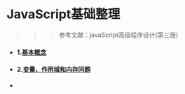# JavaScript基础整理

> > > 参考文献：javaScript高级程序设计(第三版)

* #### 1.[基本概念](https://github.com/lorelei47/StudyDiary/blob/master/read/javascript/基本概念.md)

* #### 2.[变量、作用域和内存问题](https://github.com/lorelei47/StudyDiary/blob/master/read/javascript/变量、作用域和内存问题.md)

* 

